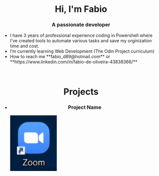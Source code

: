 <h1 align="center">Hi, I'm Fabio</h1>
<h3 align="center">A passionate developer</h3>

<ul>
  <li>I have 3 years of professional experience coding in Powershell where I've created tools to automate various tasks and save my orginization time and cost.</li>
  <li>I’m currently learning Web Development (The Odin Project curriculum)</li>
  <li>How to reach me **fabio_d89@hotmail.com** or **https://www.linkedin.com/in/fabio-de-oliveira-43838366/**</li>
</ul>
<br>

<h1 align="center">Projects</h1>

<ul>
  <li>
    <h3 align="center">Project Name</h3>
    <img src="https://github.com/fabiod89/fabiod89/blob/main/Capture.PNG" width=150px height=auto>

  </li>


